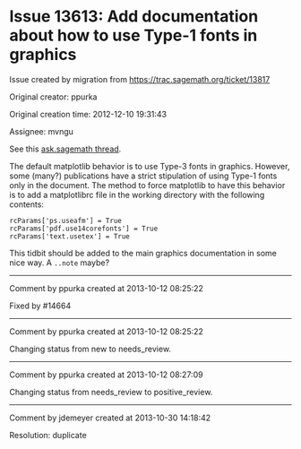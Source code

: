 # Issue 13613: Add documentation about how to use Type-1 fonts in graphics

Issue created by migration from https://trac.sagemath.org/ticket/13817

Original creator: ppurka

Original creation time: 2012-12-10 19:31:43

Assignee: mvngu

See this [ask.sagemath thread](http://ask.sagemath.org/question/2066/fonts-in-graph-graph-theory-pictures-are-type-3).

The default matplotlib behavior is to use Type-3 fonts in graphics. However, some (many?) publications have a strict stipulation of using Type-1 fonts only in the document. The method to force matplotlib to have this behavior is to add a matplotlibrc file in the working directory with the following contents:

```
rcParams['ps.useafm'] = True
rcParams['pdf.use14corefonts'] = True
rcParams['text.usetex'] = True
```


This tidbit should be added to the main graphics documentation in some nice way. A `..note` maybe?


---

Comment by ppurka created at 2013-10-12 08:25:22

Fixed by #14664


---

Comment by ppurka created at 2013-10-12 08:25:22

Changing status from new to needs_review.


---

Comment by ppurka created at 2013-10-12 08:27:09

Changing status from needs_review to positive_review.


---

Comment by jdemeyer created at 2013-10-30 14:18:42

Resolution: duplicate
